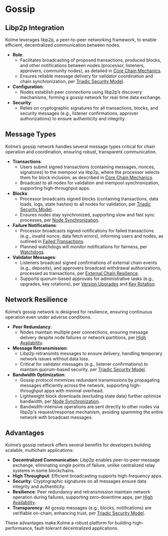 # Gossip

<!-- toc -->

## Libp2p Integration

Kolme leverages libp2p, a peer-to-peer networking framework, to enable efficient, decentralized communication between nodes.

- **Role**:
  - Facilitates broadcasting of proposed transactions, produced blocks, and other notifications between nodes (processor, listeners, approvers, community nodes), as detailed in [Core Chain Mechanics](core-mechanics.md).
  - Ensures reliable message delivery for validator coordination and chain synchronization, per [Triadic Security Model](triadic-security.md).
- **Configuration**:
  - Nodes establish peer connections using libp2p’s discovery mechanisms, forming a gossip network for real-time data exchange.
- **Security**:
  - Relies on cryptographic signatures for all transactions, blocks, and security messages (e.g., listener confirmations, approver authorizations) to ensure authenticity and integrity.

## Message Types

Kolme’s gossip network handles several message types critical for chain operation and coordination, ensuring robust, transparent communication.

- **Transactions**:
  - Users submit signed transactions (containing messages, nonces, signatures) to the mempool via libp2p, where the processor selects them for block inclusion, as described in [Core Chain Mechanics](core-mechanics.md).
  - Broadcast to all nodes for validation and mempool synchronization, supporting high-throughput apps.
- **Blocks**:
  - Processor broadcasts signed blocks (containing transactions, data loads, logs, state hashes) to all nodes for validation, per [Triadic Security Model](triadic-security.md).
  - Ensures nodes stay synchronized, supporting slow and fast sync processes, per [Node Synchronization](node-sync.md).
- **Failure Notifications**:
  - Processor broadcasts signed notifications for failed transactions (e.g., invalid nonce, data fetch errors), informing users and nodes, as outlined in [Failed Transactions](failed-transactions.md).
  - Planned watchdogs will monitor notifications for fairness, per [Watchdogs](watchdogs.md).
- **Validator Messages**:
  - Listeners broadcast signed confirmations of external chain events (e.g., deposits), and approvers broadcast withdrawal authorizations, processed as transactions, per [External Chain Resilience](external-chain-resilience.md).
  - Supports quorum-based approvals for administrative tasks (e.g., upgrades, key rotations), per [Version Upgrades](version-upgrades.md) and [Key Rotation](key-rotation.md).

## Network Resilience

Kolme’s gossip network is designed for resilience, ensuring continuous operation even under adverse conditions.

- **Peer Redundancy**:
  - Nodes maintain multiple peer connections, ensuring message delivery despite node failures or network partitions, per [High Availability](high-availability.md).
- **Message Retransmission**:
  - Libp2p retransmits messages to ensure delivery, handling temporary network issues without data loss.
  - Critical for validator messages (e.g., listener confirmations) to maintain quorum-based security, per [Triadic Security Model](triadic-security.md).
- **Bandwidth Optimization**:
  - Gossip protocol minimizes redundant transmissions by propagating messages efficiently across the network, supporting high-throughput apps with minimal overhead.
  - Lightweight block downloads (excluding state data) further optimize bandwidth, per [Node Synchronization](node-sync.md).
  - Bandwidth-intensive operations are sent directly to other nodes via libp2p's request/response mechanism, avoiding spamming the entire network with broadcast messages.

## Advantages

Kolme’s gossip network offers several benefits for developers building scalable, multichain applications:

- **Decentralized Communication**: Libp2p enables peer-to-peer message exchange, eliminating single points of failure, unlike centralized relay systems in some blockchains.
- **High Throughput**: Efficient broadcasting supports high-frequency apps.
- **Security**: Cryptographic signatures on all messages ensure data integrity and authenticity.
- **Resilience**: Peer redundancy and retransmission maintain network operation during failures, supporting zero-downtime apps, per [High Availability](high-availability.md).
- **Transparency**: All gossip messages (e.g., blocks, notifications) are verifiable on-chain, enhancing trust, per [Triadic Security Model](triadic-security.md).

These advantages make Kolme a robust platform for building high-performance, fault-tolerant decentralized applications.
